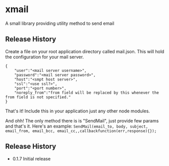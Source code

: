 xmail
=====

A small library providing utility method to send email

## Release History

Create a file on your root application directory called mail.json. This will hold the configuration for your mail server.
``` 
{
	"user":"<mail server username>",
	"password":"<mail server password>",
	"host":"<smpt host server>",
	"ssl":"<use ssl?>",
	"port":"<port number>",
	"noreply_from":"from field will be replaced by this whenever the from field is not specified."
}
```

That's it! Include this in your application just any other node modules.

And ohh! The only method there is is "SendMail", just provide few params and that's it. Here's an example:
```SendMail(email_to, body, subject, email_from, email_bcc, email_cc,,callbackfunction(err,response){});```

## Release History

* 0.1.7 Initial release